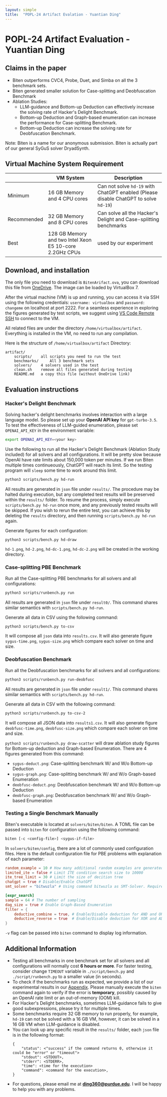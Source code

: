 ```yaml
---
layout: simple
title:  "POPL-24 Artifact Evalation - Yuantian Ding"
---
```


# POPL-24 Artifact Evaluation - Yuantian Ding

## Claims in the paper

* Biten outperforms CVC4, Probe, Duet, and Simba on all the 3 benchmark sets.
* Biten generated smaller solution for Case-splitting and Deobfuscation Benchmark
* Ablation Studies:
    * LLM-guidance and Bottom-up Deduction can effectively increase the solving rate of Hacker's Delight Benchmark.
    * Bottom-up Deduction and Graph-based enumeration can increase the performance for Case-splitting Benchmark.
    * Bottom-up Deduction can increase the solving rate for Deobfuscation Benchmark.

Note: Biten is a name for our anonymous submission. Biten is actually part of our general SyGuS solver DryadSynth.

## Virtual Machine System Requirement

|             | VM System                                               | Description                                                                          |
|-------------|---------------------------------------------------------|--------------------------------------------------------------------------------------|
| Minimum     | 16 GB Memory and 4 CPU cores                            | Can not solve `hd-19` with ChatGPT enabled (Please disable ChatGPT to solve `hd-19`) |
| Recommended | 32 GB Memory and 8 CPU cores                            | Can solve all the Hacker's Delight and Case-splitting benchmarks                     |
| Best        | 128 GB Memory and two Intel Xeon E5 10-core 2.2GHz CPUs | used by our experiment                                                               |

## Download, and installation

The only file you need to download is `BitenArifact.ova`, you can download this file from [OneDrive](https://purdue0-my.sharepoint.com/:u:/g/personal/ding360_purdue_edu/EeAL4PYsLThDkEdLB_iLOLsBS0_6oVxFqA659VS0RPz89g?e=eTOsw1). The image can be loaded by VirtualBox 7.

After the virtual machine (VM) is up and running, you can access it via SSH using the following credentials: `username: virtualbox` and `password: changeme` on localhost at port 2222. For a seamless experience in exploring the figures generated by test scripts, we suggest using [VS Code Remote SSH](https://code.visualstudio.com/docs/remote/ssh) to connect to the VM.

All related files are under the directory `/home/virtualbox/artifact`. Everything is installed in the VM, no need to run any compilation.

Here is the structure of `/home/virtualbox/artifact` Directory:

```
artifact/
    scripts/    all scripts you need to run the test
    benchmarks/     All 3 benchmark sets
    solvers/    4 solvers used in the test
    clean.sh    remove all files generated during testing 
    README.md   a copy this file (without OneDrive link)
```

## Evaluation instructions

### Hacker's Delight Benchmark

Solving hacker's delight benchmarks involves interaction with a large language model. So please set up your **OpenAI API key** for `gpt-turbo-3.5`. To test the effectiveness of LLM-guided enumeration, please set `OPENAI_API_KEY` in the environment variable:

```bash
export OPENAI_API_KEY=<your key>
```

Use the following to run all the Hacker's Delight Benchmark (Ablation Study included) for all solvers and all configurations. It will be pretty slow because OpenAI have rate limits about 150,000 token per minutes. If we run Biten multiple times continueously, ChatGPT will reach its limit. So the testing program will `sleep` some time to work around this limit.

```bash
python3 scripts/bench.py hd-run
```

All results are generated in `json` file under `results/`. The procedure may be halted during execution, but any completed test results will be preserved within the `results/` folder. To resume the process, simply execute `scripts/bench.py hd-run` once more, and any previously tested results will be skipped. If you wish to rerun the entire test, you can achieve this by deleting the `results` directory, and then running `scripts/bench.py hd-run` again.

Generate figures for each configuration:

```bash
python3 scripts/bench.py hd-draw
```

`hd-1.png`, `hd-2.png`, `hd-dc-1.png`, `hd-dc-2.png` will be created in the working directory.

### Case-splitting PBE Benchmark


Run all the Case-splitting PBE benchmarks for all solvers and all configurations:

```bash
python3 scripts/runbench.py run
```

All results are generated in `json` file under `result0/`. This command shares similar semantics with `scripts/bench.py hd-run`.

Generate all data in CSV using the following command:

```bash
python3 scripts/bench.py to-csv
```

It will compose all `json` data into `results.csv`. It will also generate figure `sygus-time.png`, `sygus-size.png` which compare each solver on time and size.

### Deobfuscation Benchmark

Run all the Deobfuscation benchmarks for all solvers and all configurations:

```bash
python3 scripts/runbench.py run-deobfusc
```

All results are generated in `json` file under `result1/`. This command shares similar semantics with `scripts/bench.py hd-run`. 

Generate all data in CSV with the following command:

```bash
python3 scripts/runbench.py to-csv-2
```

It will compose all JSON data into `results1.csv`. It will also generate figure `deobfusc-time.png`, `deobfusc-size.png` which compare each solver on time and size.


`python3 scripts/runbench.py draw-scatter` will draw ablation study figures for Bottom-up deduction and Graph-based Enumeration. There are 4 figures generated from this command:

* `sygus-deduct.png`: Case-splitting benchmark W/ and W/o Bottom-up Deduction
* `sygus-graph.png`: Case-splitting benchmark W/ and W/o Graph-based Enumeration
* `deobfusc-deduct.png`: Deobfuscation benchmark W/ and W/o Bottom-up Deduction
* `deobfusc-graph.png`: Deobfuscation benchmark W/ and W/o Graph-based Enumeration

### Testing a Single Benchmark Manually

Biten's executable is located at `solvers/biten/biten`. A TOML file can be passed into `biten` for configuration using the following command:

```bash
biten [-c <config-file>] <sygus-if-file>
```

In `solvers/biten/config`, there are a lot of commonly used configuration files. Here is the default configuration file for PBE problems with explanation of each parameter:

```toml
random_example = 10 # How many additional random examples are generated from reference implementation 
limited_ite = false # Limit ITE condition search size to 10000 
ite_tree_limit = 30 # Limit the size of decition tree
chatgpt = true # Disable/Enable ChatGPT
smt_solver = "bitwuzla" # Using command bitwuzla as SMT-Solver. Require `bitwuzla` command installed

[expr_search]
sample = 64 # The number of sampling
dag_size = true # Enable Graph-Based Enumeration
filter = {
    deductive_combine = true, # Enable/Disable deduction for AND and OR
    deductive_reverse = true  # Enable/Disable deduction for XOR and ADD
} 
```

`-v` flag can be passed into `biten` command to display log information.


## Additional Information

* Testing all benchmarks in one benchmark set for all solvers and all configurations will normally cost **6 hours or more**. For faster testing, consider change `TIMEOUT` variable in `./script/bench.py` and `./script/runbench.py` to a smaller value (in seconds).
* To check if the benchmarks run as expected, we provide a list of our experimental results in our [Appendix](https://dnailz.github.io/assets/appendix.pdf). Please manually execute the `biten` command again to verify if the error is **temporary**, possibly caused by an OpenAI rate limit or an out-of-memory (OOM) kill.
* For Hacker's Delight benchmarks, sometimes LLM-guidance fails to give good subexpressions, please try it for multiple times.
* Some benchmarks require 32 GB memory to run properly, for example, `hd-19` can not be solved with a 16 GB VM, however, it can be solved in a 16 GB VM when LLM-guidance is disabled.
* You can look up any specific result in the `results/` folder, each `json` file is in the following format:
    ```
    {
        "status": <"success" if the command returns 0, otherwise it could be "error" or "timeout">
        "stdout": <STDOUT>,
        "stderr": <STDERR>,
        "time": <time for the execution>
        "command": <command for the execution>,
    }
    ```
* For questions, please email me at **ding360@purdue.edu**. I will be happy to help you with any problems.